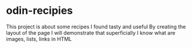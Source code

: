 # odin-recipies

This project is about some recipes I found tasty and useful
By creating the layout of the page I will demonstrate that superficially I know what are images, lists, links in HTML